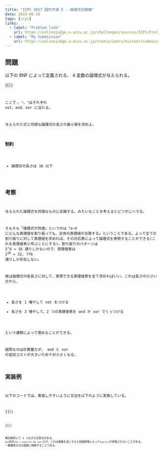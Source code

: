 ```yaml
---
title: "ICPC 2017 国内予選 E - 論理式圧縮機"
date: 2019-06-16
tags: [icpc]
links:
  - label: "Problem link"
    url: https://onlinejudge.u-aizu.ac.jp/challenges/sources/ICPC/Prelim/1620?year=2017
  - label: "My Submission"
    url: https://onlinejudge.u-aizu.ac.jp/status/users/misteer/submissions/1/1620/judge/3659639/C++14
---
```


## 問題

以下の BNF によって定義される、 4 変数の論理式が与えられる。

{{<code file="0.txt" language="txt" title="BNF">}}

ここで`-`、`*`、`^`はそれぞれ not、and、xor に当たる。

与えられた式と同値な論理式の長さの最小値を求めよ。

### 制約

- 論理式の長さは $16$ 以下

## 考察

与えられた論理式を同値なものに圧縮する、みたいなことを考えるとどツボにハマる。

そもそも「論理式が同値」というのは「a~d にどんな真理値を割り振っても、全体の真理値が合致する」ということである。よって全ての割り振りに対して真理値を求めれば、その対応表によって論理式を表現することができる(これを真理値表と呼ぶことにする)。割り振りのパターンは $2\^4 = 16$ 通りしかないので、真理値表は $2^16 = 32,776$ 通りしか存在しない。

後は論理式の各長さに対して、実現できる真理値表を全て求めればいい。これは長さの小さい方から、

- 長さを 1 増やして not をつける
- 長さを 3 増やして、2 つの真理値表を and か xor でくっつける

という遷移によって埋めることができる。

疑問なのは計算量だが、 and と xor の追加コストが大きいため十分小さくなる。

## 実装例

以下のコードでは、実装しやすいように文法を以下のように変換している。

{{<code file="1.txt" language="txt" title="変換後の BNF">}}

{{<code file="2.cpp" language="cpp">}}

構文解析にて 1 つ大きな注意点がある。
`bin`内の`ret = expr(i) && ret;`だが、これは順番を逆にすると短絡評価によって`expr(i)`が評価されないことがある。
一番確実なのは変数に格納することである。
